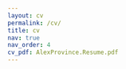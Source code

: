 ```yaml
---
layout: cv
permalink: /cv/
title: cv
nav: true
nav_order: 4
cv_pdf: AlexProvince.Resume.pdf
---
```


